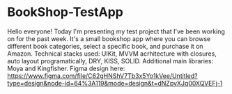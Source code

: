 # BookShop-TestApp
Hello everyone!
Today I'm presenting my test project that I've been working on for the past week. It's a small bookshop app where you can browse different book categories, select a specific book, and purchase it on Amazon.
Technical stacks used: UIKit, MVVM acrhitecture with closures, auto layout programatically, DRY, KISS, SOLID.
Additional main libraries: Moya and Kingfisher.
Figma design here: https://www.figma.com/file/C62gHNShV7Tb3x5Yo1kVee/Untitled?type=design&node-id=64%3A119&mode=design&t=dNZpvXJq00XQVEFj-1
